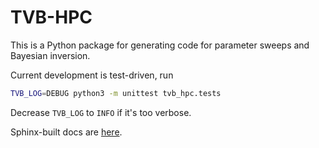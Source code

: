 # TVB-HPC

This is a Python package for generating code for parameter sweeps and Bayesian
inversion.

Current development is test-driven, run
```bash
TVB_LOG=DEBUG python3 -m unittest tvb_hpc.tests
```
Decrease `TVB_LOG` to `INFO` if it's too verbose.

Sphinx-built docs are [here](https://the-virtual-brain.github.io/tvb-hpc).
